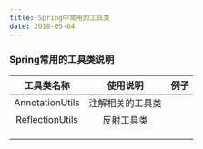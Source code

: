 ```yaml
---
title: Spring中常用的工具类
date: 2018-05-04
---
```

### Spring常用的工具类说明

|   工具类名称    |     使用说明     | 例子 |
| :-------------: | :--------------: | :--: |
| AnnotationUtils | 注解相关的工具类 |      |
| ReflectionUtils |    反射工具类    |      |
|                 |                  |      |
|                 |                  |      |
|                 |                  |      |

